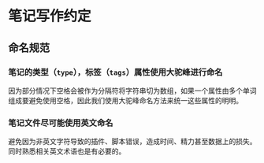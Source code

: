 # 笔记写作约定

## 命名规范

### 笔记的类型（`type`），标签（`tags`）属性使用大驼峰进行命名

因为部分情况下空格会被作为分隔符将字符串切为数组，如果一个属性由多个单词组成要避免使用空格，因此我们使用大驼峰命名方法来统一这些属性的明明。

### 笔记文件尽可能使用英文命名

避免因为非英文字符导致的插件、脚本错误，造成时间、精力甚至数据上的损失。同时熟悉相关英文术语也是有必要的。
